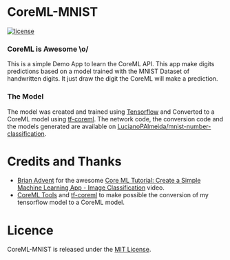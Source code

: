 # CoreML-MNIST

[![license](https://img.shields.io/github/license/mashape/apistatus.svg)](https://opensource.org/licenses/MIT)

### CoreML is Awesome \o/

This is a simple Demo App to learn the CoreML API.
This app make digits predictions based on a model trained with the MNIST Dataset of handwritten digits. 
It just draw the digit the CoreML will make a prediction.

### The Model
The model was created and trained using [Tensorflow](https://www.tensorflow.org/) and Converted to a CoreML model using 
[tf-coreml](https://github.com/tf-coreml/tf-coreml). 
The network code, the conversion code and the models generated are available on [LucianoPAlmeida/mnist-number-classification](https://github.com/LucianoPAlmeida/mnist-number-classification).

# Credits and Thanks

- [Brian Advent](https://www.youtube.com/channel/UCysEngjfeIYapEER9K8aikw) for the awesome [Core ML Tutorial: Create a Simple Machine Learning App - Image Classification](https://www.youtube.com/watch?v=NNKPbdT9gXU) video.
- [CoreML Tools](https://github.com/apple/coremltools) and [tf-coreml](https://github.com/tf-coreml/tf-coreml) to make possible the conversion of my tensorflow model to a CoreML model.

# Licence 

CoreML-MNIST is released under the [MIT License](https://opensource.org/licenses/MIT).
